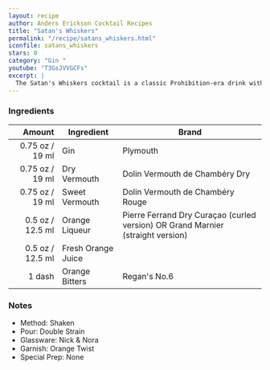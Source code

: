 ```yaml
---
layout: recipe
author: Anders Erickson Cocktail Recipes
title: "Satan's Whiskers"
permalink: "/recipe/satans_whiskers.html"
iconfile: satans_whiskers
stars: 0
category: "Gin "
youtube: "T3GsJVVGCFs"
excerpt: |
  The Satan's Whiskers cocktail is a classic Prohibition-era drink with a devilishly delicious flavor profile.
---
```


### Ingredients

|  Amount | Ingredient         | Brand                                                                           |
| ------: | ------------------ | ------------------------------------------------------------------------------- |
| 0.75 oz / 19 ml | Gin                | Plymouth                                                                        |
| 0.75 oz / 19 ml | Dry Vermouth       | Dolin Vermouth de Chambéry Dry                                                  |
| 0.75 oz / 19 ml | Sweet Vermouth     | Dolin Vermouth de Chambéry Rouge                                                |
|  0.5 oz / 12.5 ml | Orange Liqueur     | Pierre Ferrand Dry Curaçao (curled version) OR Grand Marnier (straight version) |
|  0.5 oz / 12.5 ml | Fresh Orange Juice |
|  1 dash | Orange Bitters     | Regan's No.6                                                                    |

### Notes

- Method: Shaken
- Pour: Double Strain
- Glassware: Nick & Nora
- Garnish: Orange Twist
- Special Prep: None
